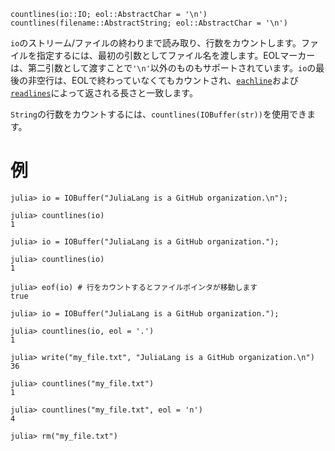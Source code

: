 ```
countlines(io::IO; eol::AbstractChar = '\n')
countlines(filename::AbstractString; eol::AbstractChar = '\n')
```

`io`のストリーム/ファイルの終わりまで読み取り、行数をカウントします。ファイルを指定するには、最初の引数としてファイル名を渡します。EOLマーカーは、第二引数として渡すことで`'\n'`以外のものもサポートされています。`io`の最後の非空行は、EOLで終わっていなくてもカウントされ、[`eachline`](@ref)および[`readlines`](@ref)によって返される長さと一致します。

`String`の行数をカウントするには、`countlines(IOBuffer(str))`を使用できます。

# 例

```jldoctest
julia> io = IOBuffer("JuliaLang is a GitHub organization.\n");

julia> countlines(io)
1

julia> io = IOBuffer("JuliaLang is a GitHub organization.");

julia> countlines(io)
1

julia> eof(io) # 行をカウントするとファイルポインタが移動します
true

julia> io = IOBuffer("JuliaLang is a GitHub organization.");

julia> countlines(io, eol = '.')
1
```

```jldoctest
julia> write("my_file.txt", "JuliaLang is a GitHub organization.\n")
36

julia> countlines("my_file.txt")
1

julia> countlines("my_file.txt", eol = 'n')
4

julia> rm("my_file.txt")

```
